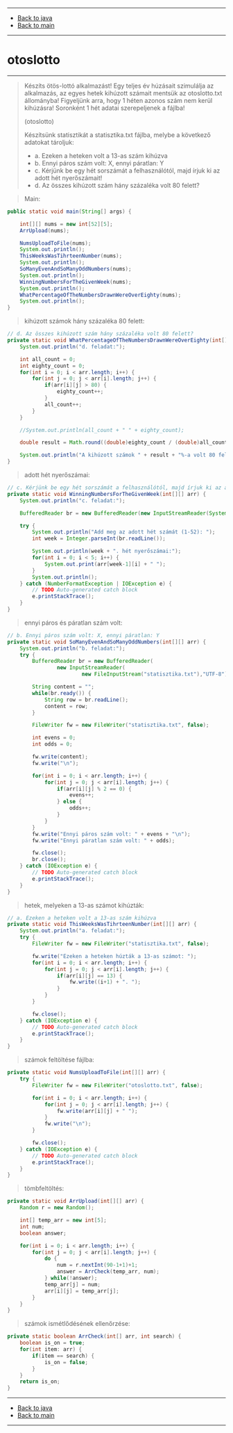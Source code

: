 
---

- [Back to java](../../java.md)
- [Back to main](../../../../README.md)

---

# otoslotto

---

> Készíts ötös-lottó alkalmazást! 
> Egy teljes év húzásait szimulálja az alkalmazás, 
> az egyes hetek kihúzott számait mentsük az otoslotto.txt állományba! 
> Figyeljünk arra, hogy 1 héten azonos szám nem kerül kihúzásra! 
> Soronként 1 hét adatai szerepeljenek a fájlba! 
>
> (otoslotto)
>
> Készítsünk statisztikát a statisztika.txt fájlba, 
> melybe a következő adatokat tároljuk:
>
> - a. Ezeken a heteken volt a 13-as szám kihúzva
> - b. Ennyi páros szám volt: X, ennyi páratlan: Y
> - c. Kérjünk be egy hét sorszámát a felhasználótól, majd írjuk ki az adott hét nyerőszámait!
> - d. Az összes kihúzott szám hány százaléka volt 80 felett?

> Main:

```java
public static void main(String[] args) {

	int[][] nums = new int[52][5];
	ArrUpload(nums);

	NumsUploadToFile(nums);
	System.out.println();
	ThisWeeksWasTihrteenNumber(nums);
	System.out.println();
	SoManyEvenAndSoManyOddNumbers(nums);
	System.out.println();
	WinningNumbersForTheGivenWeek(nums);
	System.out.println();
	WhatPercentageOfTheNumbersDrawnWereOverEighty(nums);
	System.out.println();
}
```

> kihúzott számok hány százaléka 80 felett:

```java
// d. Az összes kihúzott szám hány százaléka volt 80 felett?
private static void WhatPercentageOfTheNumbersDrawnWereOverEighty(int[][] arr) {
	System.out.println("d. feladat:");

	int all_count = 0;
	int eighty_count = 0;
	for(int i = 0; i < arr.length; i++) {
		for(int j = 0; j < arr[i].length; j++) {
			if(arr[i][j] > 80) {
				eighty_count++;
			}
			all_count++;
		}
	}

	//System.out.println(all_count + " " + eighty_count);

	double result = Math.round((double)eighty_count / (double)all_count * 100);

	System.out.println("A kihúzott számok " + result + "%-a volt 80 feletti szám.");
}
```

> adott hét nyerőszámai:

```java
// c. Kérjünk be egy hét sorszámát a felhasználótól, majd írjuk ki az adott hét nyerőszámait!
private static void WinningNumbersForTheGivenWeek(int[][] arr) {
	System.out.println("c. feladat:");

	BufferedReader br = new BufferedReader(new InputStreamReader(System.in));

	try {
		System.out.println("Add meg az adott hét számát (1-52): ");
		int week = Integer.parseInt(br.readLine());

		System.out.println(week + ". hét nyerőszámai:");
		for(int i = 0; i < 5; i++) {
			System.out.print(arr[week-1][i] + " ");
		}
		System.out.println();
	} catch (NumberFormatException | IOException e) {
		// TODO Auto-generated catch block
		e.printStackTrace();
	}
}
```

> ennyi páros és páratlan szám volt:

```java
// b. Ennyi páros szám volt: X, ennyi páratlan: Y
private static void SoManyEvenAndSoManyOddNumbers(int[][] arr) {
	System.out.println("b. feladat:");
	try {
		BufferedReader br = new BufferedReader(
				new InputStreamReader(
						new FileInputStream("statisztika.txt"),"UTF-8"));

		String content = "";
		while(br.ready()) {
			String row = br.readLine();
			content = row;
		}

		FileWriter fw = new FileWriter("statisztika.txt", false);

		int evens = 0;
		int odds = 0;

		fw.write(content);
		fw.write("\n");

		for(int i = 0; i < arr.length; i++) {
			for(int j = 0; j < arr[i].length; j++) {
				if(arr[i][j] % 2 == 0) {
					evens++;
				} else {
					odds++;
				}
			}
		}
		fw.write("Ennyi páros szám volt: " + evens + "\n");
		fw.write("Ennyi páratlan szám volt: " + odds);

		fw.close();
		br.close();
	} catch (IOException e) {
		// TODO Auto-generated catch block
		e.printStackTrace();
	}
}
```

> hetek, melyeken a 13-as számot kihúzták:

```java
// a. Ezeken a heteken volt a 13-as szám kihúzva
private static void ThisWeeksWasTihrteenNumber(int[][] arr) {
	System.out.println("a. feladat:");
	try {
		FileWriter fw = new FileWriter("statisztika.txt", false);

		fw.write("Ezeken a heteken húzták a 13-as számot: ");
		for(int i = 0; i < arr.length; i++) {
			for(int j = 0; j < arr[i].length; j++) {
				if(arr[i][j] == 13) {
					fw.write((i+1) + ". ");
				}
			}
		}

		fw.close();
	} catch (IOException e) {
		// TODO Auto-generated catch block
		e.printStackTrace();
	}
}
```

> számok feltöltése fájlba:

```java
private static void NumsUploadToFile(int[][] arr) {
	try {
		FileWriter fw = new FileWriter("otoslotto.txt", false);

		for(int i = 0; i < arr.length; i++) {
			for(int j = 0; j < arr[i].length; j++) {
				fw.write(arr[i][j] + " ");
			}
			fw.write("\n");
		}

		fw.close();
	} catch (IOException e) {
		// TODO Auto-generated catch block
		e.printStackTrace();
	}
}
```

> tömbfeltöltés:

```java
private static void ArrUpload(int[][] arr) {
	Random r = new Random();

	int[] temp_arr = new int[5];
	int num;
	boolean answer;

	for(int i = 0; i < arr.length; i++) {
		for(int j = 0; j < arr[i].length; j++) {
			do {
				num = r.nextInt(90-1+1)+1;
				answer = ArrCheck(temp_arr, num);
			} while(!answer);
			temp_arr[j] = num;
			arr[i][j] = temp_arr[j];
		}
	}
}
```

> számok ismétlődésének ellenőrzése:

```java
private static boolean ArrCheck(int[] arr, int search) {
	boolean is_on = true;
	for(int item: arr) {
		if(item == search) {
			is_on = false;
		}
	}
	return is_on;
}
```

---

- [Back to java](../../java.md)
- [Back to main](../../../../README.md)

---